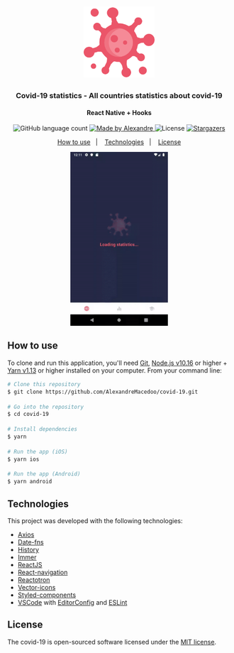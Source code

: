 <h1 align="center">
  <img alt="covid-19" title="covid-19" src=".github/covid-19-icon.png" width="160px" />
</h1>

<h3 align="center">
  Covid-19 statistics - All countries statistics about covid-19
</h3>

<h4 align="center">
  React Native + Hooks
</h4>

<p align="center">
  <img alt="GitHub language count" src="https://img.shields.io/github/languages/count/AlexandreMacedoo/covid-19?color=%2304D361">

  <a href="https://github.com/AlexandreMacedoo">
    <img alt="Made by Alexandre" src="https://img.shields.io/badge/made%20by-Alexandre-%2304D361">
  </a>

  <img alt="License" src="https://img.shields.io/badge/license-MIT-%2304D361">

  <a href="https://github.com/AlexandreMacedoo/covid-19/stargazers">
    <img alt="Stargazers" src="https://img.shields.io/github/stars/AlexandreMacedoo/covid-19?style=social">
  </a>
</p>

<p align="center">
  <a href="#how-to-use">How to use</a>&nbsp;&nbsp;&nbsp;|&nbsp;&nbsp;&nbsp;
  <a href="#tecnologies">Technologies</a>&nbsp;&nbsp;&nbsp;|&nbsp;&nbsp;&nbsp;
  <a href="#license">License</a>
</p>

<p align="center">
  <img width="220px" alt="Demo covid-19" src=".github/covid-19-demo.gif">
</p>

## How to use
To clone and run this application, you'll need [Git](https://git-scm.com), [Node.js v10.16][nodejs] or higher + [Yarn v1.13][yarn] or higher installed on your computer. From your command line:

```bash
# Clone this repository
$ git clone https://github.com/AlexandreMacedoo/covid-19.git

# Go into the repository
$ cd covid-19

# Install dependencies
$ yarn

# Run the app (iOS)
$ yarn ios

# Run the app (Android)
$ yarn android
```

## Technologies
This project was developed with the following technologies:

-  [Axios](https://github.com/axios/axios)
-  [Date-fns](https://date-fns.org/)
-  [History](https://www.npmjs.com/package/history)
-  [Immer](https://github.com/immerjs/immer)
-  [ReactJS](https://reactjs.org/)
-  [React-navigation](https://reactnavigation.org/docs/getting-started/)
-  [Reactotron](https://infinite.red/reactotron)
-  [Vector-icons](https://react-icons.netlify.com/)
-  [Styled-components](https://www.styled-components.com/)
-  [VSCode][vc] with [EditorConfig][vceditconfig] and [ESLint][vceslint]

## License
The covid-19 is open-sourced software licensed under the [MIT license](https://opensource.org/licenses/MIT).

[nodejs]: https://nodejs.org/
[yarn]: https://yarnpkg.com/
[vc]: https://code.visualstudio.com/
[vceditconfig]: https://marketplace.visualstudio.com/items?itemName=EditorConfig.EditorConfig
[vceslint]: https://marketplace.visualstudio.com/items?itemName=dbaeumer.vscode-eslint
